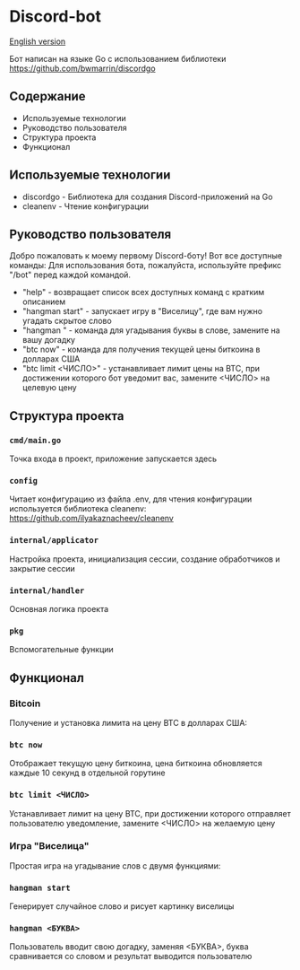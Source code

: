 
# Discord-bot

[English version](README.md)

Бот написан на языке Go с использованием библиотеки https://github.com/bwmarrin/discordgo

## Содержание
- Используемые технологии
- Руководство пользователя
- Структура проекта
- Функционал


## Используемые технологии
* discordgo - Библиотека для создания Discord-приложений на Go
* cleanenv - Чтение конфигурации


## Руководство пользователя
Добро пожаловать к моему первому Discord-боту! Вот все доступные команды:
Для использования бота, пожалуйста, используйте префикс "/bot" перед каждой командой.

* "help" - возвращает список всех доступных команд с кратким описанием
* "hangman start" - запускает игру в "Виселицу", где вам нужно угадать скрытое слово
* "hangman <X>" - команда для угадывания буквы в слове, замените <X> на вашу догадку
* "btc now" - команда для получения текущей цены биткоина в долларах США
* "btc limit <ЧИСЛО>" - устанавливает лимит цены на BTC, при достижении которого бот уведомит вас, замените <ЧИСЛО> на целевую цену

## Структура проекта
### `cmd/main.go`
Точка входа в проект, приложение запускается здесь

### `config`
Читает конфигурацию из файла .env, для чтения конфигурации используется библиотека cleanenv: https://github.com/ilyakaznacheev/cleanenv

### `internal/applicator`
Настройка проекта, инициализация сессии, создание обработчиков и закрытие сессии

### `internal/handler`
Основная логика проекта

### `pkg`
Вспомогательные функции

## Функционал
### Bitcoin

Получение и установка лимита на цену BTC в долларах США:

 ### `btc now`
 Отображает текущую цену биткоина, цена биткоина обновляется каждые 10 секунд в отдельной горутине

### `btc limit <ЧИСЛО>`
Устанавливает лимит на цену BTC, при достижении которого отправляет пользователю уведомление, замените <ЧИСЛО> на желаемую цену

### Игра "Виселица"
Простая игра на угадывание слов с двумя функциями:
 ### `hangman start `
 Генерирует случайное слово и рисует картинку виселицы

### `hangman <БУКВА>`
Пользователь вводит свою догадку, заменяя <БУКВА>, буква сравнивается со словом и результат выводится пользователю

